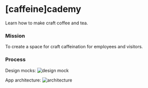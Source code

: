 # [caffeine]cademy

Learn how to make craft coffee and tea.

### Mission

To create a space for craft caffeination for employees and visitors.

### Process

Design mocks:
![design mock](https://cloud.githubusercontent.com/assets/6455018/22179337/87870d70-e01e-11e6-934e-ca5286621207.png)

App architecture:
![architecture](https://cloud.githubusercontent.com/assets/6455018/22179338/975b9770-e01e-11e6-8d45-af48c58889eb.png)
